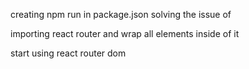 creating npm run in package.json 
solving the issue of 

importing react router and wrap all elements inside of it 

start using react router dom 